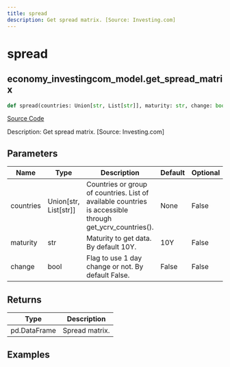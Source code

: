 ```yaml
---
title: spread
description: Get spread matrix. [Source: Investing.com]
---
```

# spread

## economy_investingcom_model.get_spread_matrix

```python
def spread(countries: Union[str, List[str]], maturity: str, change: bool) -> DataFrame:
```
[Source Code](https://github.com/OpenBB-finance/OpenBBTerminal/tree/main/openbb_terminal/economy/investingcom_model.py#L223)

Description: Get spread matrix. [Source: Investing.com]

## Parameters

| Name | Type | Description | Default | Optional |
| ---- | ---- | ----------- | ------- | -------- |
| countries | Union[str, List[str]] | Countries or group of countries. List of available countries is accessible through get_ycrv_countries(). | None | False |
| maturity | str | Maturity to get data. By default 10Y. | 10Y | False |
| change | bool | Flag to use 1 day change or not. By default False. | False | False |

## Returns

| Type | Description |
| ---- | ----------- |
| pd.DataFrame | Spread matrix. |

## Examples

